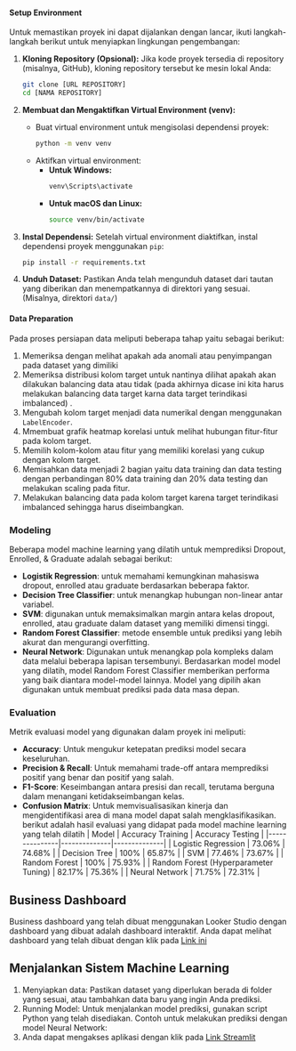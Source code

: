 #### Setup Environment

Untuk memastikan proyek ini dapat dijalankan dengan lancar, ikuti langkah-langkah berikut untuk menyiapkan lingkungan pengembangan:

1.  **Kloning Repository (Opsional):** Jika kode proyek tersedia di repository (misalnya, GitHub), kloning repository tersebut ke mesin lokal Anda:

    ```bash
    git clone [URL REPOSITORY]
    cd [NAMA REPOSITORY]
    ```

2.  **Membuat dan Mengaktifkan Virtual Environment (venv):**

    - Buat virtual environment untuk mengisolasi dependensi proyek:
      ```bash
      python -m venv venv
      ```
    - Aktifkan virtual environment:
      - **Untuk Windows:**
        ```bash
        venv\Scripts\activate
        ```
      - **Untuk macOS dan Linux:**
        ```bash
        source venv/bin/activate
        ```

3.  **Instal Dependensi:** Setelah virtual environment diaktifkan, instal dependensi proyek menggunakan `pip`:

    ```bash
    pip install -r requirements.txt
    ```

4.  **Unduh Dataset:** Pastikan Anda telah mengunduh dataset dari tautan yang diberikan dan menempatkannya di direktori yang sesuai. (Misalnya, direktori `data/`)

#### Data Preparation

Pada proses persiapan data meliputi beberapa tahap yaitu sebagai berikut:

1. Memeriksa dengan melihat apakah ada anomali atau penyimpangan pada dataset yang dimiliki
2. Memeriksa distribusi kolom target untuk nantinya dilihat apakah akan dilakukan balancing data atau tidak (pada akhirnya dicase ini kita harus melakukan balancing data target karna data target terindikasi imbalanced) .
3. Mengubah kolom target menjadi data numerikal dengan menggunakan `LabelEncoder`.
4. Mmembuat grafik heatmap korelasi untuk melihat hubungan fitur-fitur pada kolom target.
5. Memilih kolom-kolom atau fitur yang memiliki korelasi yang cukup dengan kolom target.
6. Memisahkan data menjadi 2 bagian yaitu data training dan data testing dengan perbandingan 80% data training dan 20% data testing dan melakukan scaling pada fitur.
7. Melakukan balancing data pada kolom target karena target terindikasi imbalanced sehingga harus diseimbangkan.

### Modeling

Beberapa model machine learning yang dilatih untuk memprediksi Dropout, Enrolled, & Graduate adalah sebagai berikut:

- **Logistik Regression**: untuk memahami kemungkinan mahasiswa dropout, enrolled atau graduate berdasarkan beberapa faktor.
- **Decision Tree Classifier**: untuk menangkap hubungan non-linear antar variabel.
- **SVM**: digunakan untuk memaksimalkan margin antara kelas dropout, enrolled, atau graduate dalam dataset yang memiliki dimensi tinggi.
- **Random Forest Classifier**: metode ensemble untuk prediksi yang lebih akurat dan mengurangi overfitting.
- **Neural Network**: Digunakan untuk menangkap pola kompleks dalam data melalui beberapa lapisan tersembunyi.
  Berdasarkan model model yang dilatih, model Random Forest Classifier memberikan performa yang baik diantara model-model lainnya.
  Model yang dipilih akan digunakan untuk membuat prediksi pada data masa depan.

### Evaluation

Metrik evaluasi model yang digunakan dalam proyek ini meliputi:

- **Accuracy**: Untuk mengukur ketepatan prediksi model secara keseluruhan.
- **Precision & Recall**: Untuk memahami trade-off antara memprediksi positif yang benar dan positif yang salah.
- **F1-Score**: Keseimbangan antara presisi dan recall, terutama berguna dalam menangani ketidakseimbangan kelas.
- **Confusion Matrix**: Untuk memvisualisasikan kinerja dan mengidentifikasi area di mana model dapat salah mengklasifikasikan.
  berikut adalah hasil evaluasi yang didapat pada model machine learning yang telah dilatih
  | Model | Accuracy Training | Accuracy Testing |
  |---------------|--------------|--------------|
  | Logistic Regression | 73.06% | 74.68% |
  | Decision Tree | 100% | 65.87% |
  | SVM | 77.46% | 73.67% |
  | Random Forest | 100% | 75.93% |
  | Random Forest (Hyperparameter Tuning) | 82.17% | 75.36% |
  | Neural Network | 71.75% | 72.31% |

## Business Dashboard

Business dashboard yang telah dibuat menggunakan Looker Studio dengan dashboard yang dibuat adalah dashboard interaktif. Anda dapat melihat dashboard yang telah dibuat dengan klik pada [Link ini](https://lookerstudio.google.com/u/0/reporting/b383483b-7289-4b0a-8c93-e980599033c1/page/9CHFE)

## Menjalankan Sistem Machine Learning

1. Menyiapkan data: Pastikan dataset yang diperlukan berada di folder yang sesuai, atau tambahkan data baru yang ingin Anda prediksi.
2. Running Model: Untuk menjalankan model prediksi, gunakan script Python yang telah disediakan. Contoh untuk melakukan prediksi dengan model Neural Network:
3. Anda dapat mengakses aplikasi dengan klik pada [Link Streamlit](https://submission2-datascience-wilramdhani.streamlit.app/)
